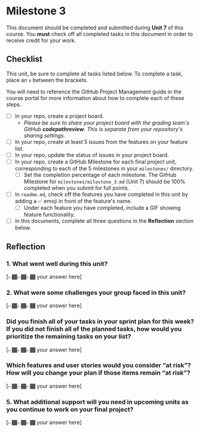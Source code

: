 # Milestone 3

This document should be completed and submitted during **Unit 7** of this course. You **must** check off all completed tasks in this document in order to receive credit for your work.

## Checklist

This unit, be sure to complete all tasks listed below. To complete a task, place an `x` between the brackets.

You will need to reference the GitHub Project Management guide in the course portal for more information about how to complete each of these steps.

- [ ] In your repo, create a project board. 
  - *Please be sure to share your project board with the grading team's GitHub **codepathreview**. This is separate from your repository's sharing settings.*
- [ ] In your repo, create at least 5 issues from the features on your feature list.
- [ ] In your repo, update the status of issues in your project board.
- [ ] In your repo, create a GitHub Milestone for each final project unit, corresponding to each of the 5 milestones in your `milestones/` directory. 
  - [ ] Set the completion percentage of each milestone. The GitHub Milestone for `milestones/milestone_3.md` (Unit 7) should be 100% completed when you submit for full points.
- [ ] In `readme.md`, check off the features you have completed in this unit by adding a ✅ emoji in front of the feature's name.
  - [ ] Under each feature you have completed, include a GIF showing feature functionality.
- [ ] In this documents, complete all three questions in the **Reflection** section below.

## Reflection

### 1. What went well during this unit?

[👉🏾👉🏾👉🏾 your answer here]

### 2. What were some challenges your group faced in this unit?

[👉🏾👉🏾👉🏾 your answer here]

### Did you finish all of your tasks in your sprint plan for this week? If you did not finish all of the planned tasks, how would you prioritize the remaining tasks on your list?

[👉🏾👉🏾👉🏾 your answer here]

### Which features and user stories would you consider “at risk”? How will you change your plan if those items remain “at risk”?

[👉🏾👉🏾👉🏾 your answer here]

### 5. What additional support will you need in upcoming units as you continue to work on your final project?

[👉🏾👉🏾👉🏾 your answer here]
